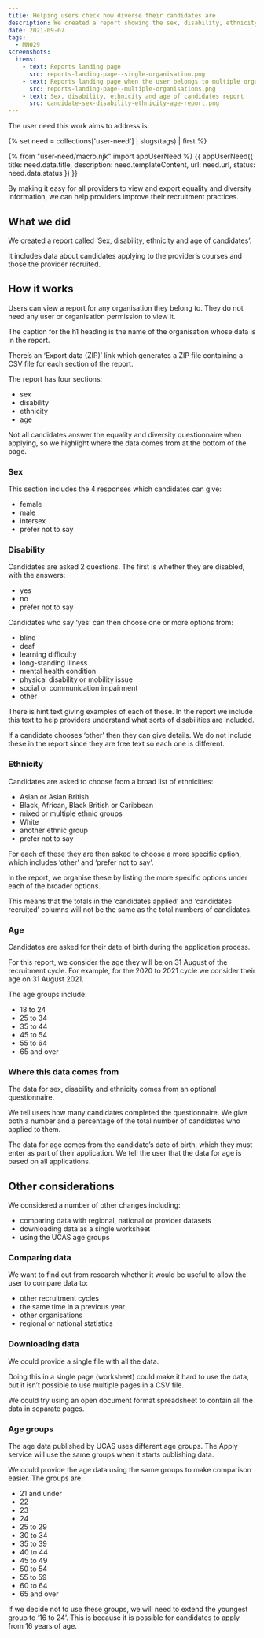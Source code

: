 ```yaml
---
title: Helping users check how diverse their candidates are
description: We created a report showing the sex, disability, ethnicity and age of candidates who apply to a provider and are recruited by them
date: 2021-09-07
tags:
  - MN029
screenshots:
  items:
    - text: Reports landing page
      src: reports-landing-page--single-organisation.png
    - text: Reports landing page when the user belongs to multiple organisations
      src: reports-landing-page--multiple-organisations.png
    - text: Sex, disability, ethnicity and age of candidates report
      src: candidate-sex-disability-ethnicity-age-report.png
---
```


The user need this work aims to address is:

{% set need = collections['user-need'] | slugs(tags) | first %}

{% from "user-need/macro.njk" import appUserNeed %}
{{ appUserNeed({
  title: need.data.title,
  description: need.templateContent,
  url: need.url,
  status: need.data.status
}) }}


By making it easy for all providers to view and export equality and diversity information, we can help providers improve their recruitment practices.

## What we did

We created a report called ‘Sex, disability, ethnicity and age of candidates’.

It includes data about candidates applying to the provider’s courses and those the provider recruited.

## How it works

Users can view a report for any organisation they belong to. They do not need any user or organisation permission to view it.

The caption for the h1 heading is the name of the organisation whose data is in the report.

There’s an ‘Export data (ZIP)’ link which generates a ZIP file containing a CSV file for each section of the report.

The report has four sections:

- sex
- disability
- ethnicity
- age

Not all candidates answer the equality and diversity questionnaire when applying, so we highlight where the data comes from at the bottom of the page.

### Sex

This section includes the 4 responses which candidates can give:

- female
- male
- intersex
- prefer not to say

### Disability

Candidates are asked 2 questions. The first is whether they are disabled, with the answers:

- yes
- no
- prefer not to say

Candidates who say ‘yes’ can then choose one or more options from:

- blind
- deaf
- learning difficulty
- long-standing illness
- mental health condition
- physical disability or mobility issue
- social or communication impairment
- other

There is hint text giving examples of each of these. In the report we include this text to help providers understand what sorts of disabilities are included.

If a candidate chooses ‘other’ then they can give details. We do not include these in the report since they are free text so each one is different.

### Ethnicity

Candidates are asked to choose from a broad list of ethnicities:

- Asian or Asian British
- Black, African, Black British or Caribbean
- mixed or multiple ethnic groups
- White
- another ethnic group
- prefer not to say

For each of these they are then asked to choose a more specific option, which includes ‘other’ and ‘prefer not to say’.

In the report, we organise these by listing the more specific options under each of the broader options.

This means that the totals in the ‘candidates applied’ and ‘candidates recruited’ columns will not be the same as the total numbers of candidates.

### Age

Candidates are asked for their date of birth during the application process.

For this report, we consider the age they will be on 31 August of the recruitment cycle. For example, for the 2020 to 2021 cycle we consider their age on 31 August 2021.

The age groups include:

- 18 to 24
- 25 to 34
- 35 to 44
- 45 to 54
- 55 to 64
- 65 and over

### Where this data comes from

The data for sex, disability and ethnicity comes from an optional questionnaire.

We tell users how many candidates completed the questionnaire. We give both a number and a percentage of the total number of candidates who applied to them.

The data for age comes from the candidate’s date of birth, which they must enter as part of their application. We tell the user that the data for age is based on all applications.

## Other considerations

We considered a number of other changes including:

- comparing data with regional, national or provider datasets
- downloading data as a single worksheet
- using the UCAS age groups

### Comparing data

We want to find out from research whether it would be useful to allow the user to compare data to:

- other recruitment cycles
- the same time in a previous year
- other organisations
- regional or national statistics

### Downloading data

We could provide a single file with all the data.

Doing this in a single page (worksheet) could make it hard to use the data, but it isn’t possible to use multiple pages in a CSV file.

We could try using an open document format spreadsheet to contain all the data in separate pages.

### Age groups

The age data published by UCAS uses different age groups. The Apply service will use the same groups when it starts publishing data.

We could provide the age data using the same groups to make comparison easier. The groups are:

- 21 and under
- 22
- 23
- 24
- 25 to 29
- 30 to 34
- 35 to 39
- 40 to 44
- 45 to 49
- 50 to 54
- 55 to 59
- 60 to 64
- 65 and over

If we decide not to use these groups, we will need to extend the youngest group to ‘16 to 24’. This is because it is possible for candidates to apply from 16 years of age.
